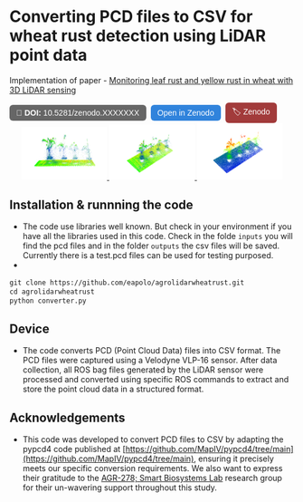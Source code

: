 # Converting PCD files to CSV for wheat rust detection using LiDAR point data
 
Implementation of paper - [Monitoring leaf rust and yellow rust in wheat with 3D LiDAR sensing](#)

<div style="display: flex; align-items: center; gap: 8px; font-family: Arial, sans-serif;">
    <span style="background-color: #666; color: white; padding: 6px 12px; border-radius: 6px; font-size: 14px;">
        <strong>🔗 DOI:</strong> 10.5281/zenodo.XXXXXXX
    </span>
    <a href="https://zenodo.org/record/XXXXXXX" target="_blank" style="background-color: #3083dc; color: white; padding: 6px 12px; border-radius: 6px; text-decoration: none; font-size: 14px;">
        Open in Zenodo
    </a>
    <span style="background-color: #a23b3b; color: white; padding: 6px 12px; border-radius: 6px; font-size: 14px;">
        🏷 Zenodo
    </span>
</div>


<div align="center">
    <a href="./">
        <img src="src/img.01.jpg" width="30%"/>
    </a>
    <a href="./">
        <img src="src/img.02.jpg" width="30%"/>
    </a>
    <a href="./">
        <img src="src/img.03.jpg" width="30%"/>
    </a>
</div>

## Installation & runnning the code

- The code use libraries well known. But check in your environment if you have all the libraries used in this code. Check in the folde ```inputs``` you will find the pcd files and in the folder ```outputs``` the csv files will be saved. Currently there is a test.pcd files can be used for testing purposed. 
- 
```
git clone https://github.com/eapolo/agrolidarwheatrust.git
cd agrolidarwheatrust
python converter.py
```


## Device

- The code converts PCD (Point Cloud Data) files into CSV format. The PCD files were captured using a Velodyne VLP-16 sensor. After data collection, all ROS bag files generated by the LiDAR sensor were processed and converted using specific ROS commands to extract and store the point cloud data in a structured format.



## Acknowledgements

- This code was developed to convert PCD files to CSV by adapting the pypcd4 code published at [https://github.com/MapIV/pypcd4/tree/main](https://github.com/MapIV/pypcd4/tree/main), ensuring it precisely meets our specific conversion requirements. We also want to express their gratitude to the [AGR-278; Smart Biosystems Lab](https://smartbiosystemlab.com/team/) research group for their un-wavering support throughout this study.















